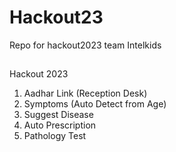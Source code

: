 # Hackout23
Repo for hackout2023 team Intelkids
##

Hackout 2023

1. Aadhar Link (Reception Desk)
2. Symptoms (Auto Detect from Age)
3. Suggest Disease
5. Auto Prescription
6. Pathology Test
